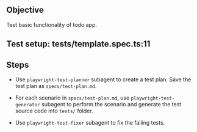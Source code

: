 ## Objective
Test basic functionality of todo app.

## Test setup: tests/template.spec.ts:11

## Steps
- Use `playwright-test-planner` subagent to create a test plan.
  Save the test plan as `specs/test-plan.md`.

- For each scenario in `specs/test-plan.md`, use `playwright-test-generator`
  subagent to perform the scenario and generate the test source code into `tests/` folder.

- Use `playwright-test-fixer` subagent to fix the failing tests.
